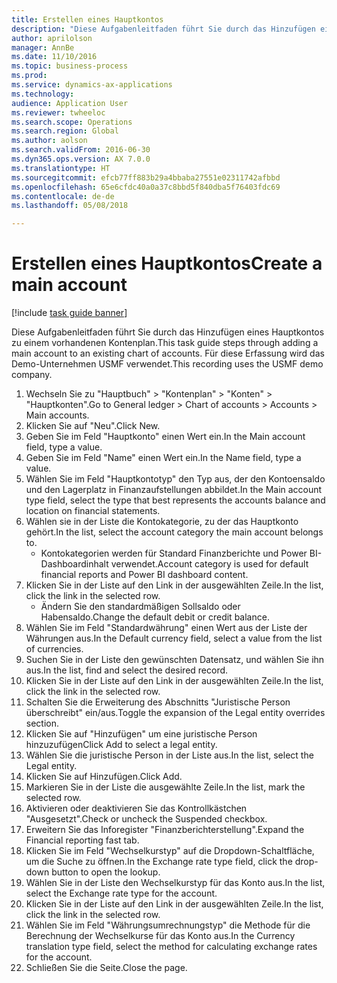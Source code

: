 ```yaml
--- 
title: Erstellen eines Hauptkontos
description: "Diese Aufgabenleitfaden führt Sie durch das Hinzufügen eines Hauptkontos zu einem vorhandenen Kontenplan."
author: aprilolson
manager: AnnBe
ms.date: 11/10/2016
ms.topic: business-process
ms.prod: 
ms.service: dynamics-ax-applications
ms.technology: 
audience: Application User
ms.reviewer: twheeloc
ms.search.scope: Operations
ms.search.region: Global
ms.author: aolson
ms.search.validFrom: 2016-06-30
ms.dyn365.ops.version: AX 7.0.0
ms.translationtype: HT
ms.sourcegitcommit: efcb77ff883b29a4bbaba27551e02311742afbbd
ms.openlocfilehash: 65e6cfdc40a0a37c8bbd5f840dba5f76403fdc69
ms.contentlocale: de-de
ms.lasthandoff: 05/08/2018

---
```

# <a name="create-a-main-account"></a><span data-ttu-id="d672c-103">Erstellen eines Hauptkontos</span><span class="sxs-lookup"><span data-stu-id="d672c-103">Create a main account</span></span>

[!include [task guide banner](../../includes/task-guide-banner.md)]

<span data-ttu-id="d672c-104">Diese Aufgabenleitfaden führt Sie durch das Hinzufügen eines Hauptkontos zu einem vorhandenen Kontenplan.</span><span class="sxs-lookup"><span data-stu-id="d672c-104">This task guide steps through adding a main account to an existing chart of accounts.</span></span> <span data-ttu-id="d672c-105">Für diese Erfassung wird das Demo-Unternehmen USMF verwendet.</span><span class="sxs-lookup"><span data-stu-id="d672c-105">This recording uses the USMF demo company.</span></span>  

1. <span data-ttu-id="d672c-106">Wechseln Sie zu "Hauptbuch" > "Kontenplan" > "Konten" > "Hauptkonten".</span><span class="sxs-lookup"><span data-stu-id="d672c-106">Go to General ledger > Chart of accounts > Accounts > Main accounts.</span></span>
2. <span data-ttu-id="d672c-107">Klicken Sie auf "Neu".</span><span class="sxs-lookup"><span data-stu-id="d672c-107">Click New.</span></span>
3. <span data-ttu-id="d672c-108">Geben Sie im Feld "Hauptkonto" einen Wert ein.</span><span class="sxs-lookup"><span data-stu-id="d672c-108">In the Main account field, type a value.</span></span>
4. <span data-ttu-id="d672c-109">Geben Sie im Feld "Name" einen Wert ein.</span><span class="sxs-lookup"><span data-stu-id="d672c-109">In the Name field, type a value.</span></span>
5. <span data-ttu-id="d672c-110">Wählen Sie im Feld "Hauptkontotyp" den Typ aus, der den Kontoensaldo und den Lagerplatz in Finanzaufstellungen abbildet.</span><span class="sxs-lookup"><span data-stu-id="d672c-110">In the Main account type field, select the type that best represents the accounts balance and location on financial statements.</span></span>
6. <span data-ttu-id="d672c-111">Wählen sie in der Liste die Kontokategorie, zu der das Hauptkonto gehört.</span><span class="sxs-lookup"><span data-stu-id="d672c-111">In the list, select the account category the main account belongs to.</span></span>
    * <span data-ttu-id="d672c-112">Kontokategorien werden für Standard Finanzberichte und Power BI-Dashboardinhalt verwendet.</span><span class="sxs-lookup"><span data-stu-id="d672c-112">Account category is used for default financial reports and Power BI dashboard content.</span></span>  
7. <span data-ttu-id="d672c-113">Klicken Sie in der Liste auf den Link in der ausgewählten Zeile.</span><span class="sxs-lookup"><span data-stu-id="d672c-113">In the list, click the link in the selected row.</span></span>
    * <span data-ttu-id="d672c-114">Ändern Sie den standardmäßigen Sollsaldo oder Habensaldo.</span><span class="sxs-lookup"><span data-stu-id="d672c-114">Change the default debit or credit balance.</span></span>  
8. <span data-ttu-id="d672c-115">Wählen Sie im Feld "Standardwährung" einen Wert aus der Liste der Währungen aus.</span><span class="sxs-lookup"><span data-stu-id="d672c-115">In the Default currency field, select a value from the list of currencies.</span></span>
9. <span data-ttu-id="d672c-116">Suchen Sie in der Liste den gewünschten Datensatz, und wählen Sie ihn aus.</span><span class="sxs-lookup"><span data-stu-id="d672c-116">In the list, find and select the desired record.</span></span>
10. <span data-ttu-id="d672c-117">Klicken Sie in der Liste auf den Link in der ausgewählten Zeile.</span><span class="sxs-lookup"><span data-stu-id="d672c-117">In the list, click the link in the selected row.</span></span>
11. <span data-ttu-id="d672c-118">Schalten Sie die Erweiterung des Abschnitts "Juristische Person überschreibt" ein/aus.</span><span class="sxs-lookup"><span data-stu-id="d672c-118">Toggle the expansion of the Legal entity overrides section.</span></span>
12. <span data-ttu-id="d672c-119">Klicken Sie auf "Hinzufügen" um eine juristische Person hinzuzufügen</span><span class="sxs-lookup"><span data-stu-id="d672c-119">Click Add to select a legal entity.</span></span>
13. <span data-ttu-id="d672c-120">Wählen Sie die juristische Person in der Liste aus.</span><span class="sxs-lookup"><span data-stu-id="d672c-120">In the list, select the Legal entity.</span></span>
14. <span data-ttu-id="d672c-121">Klicken Sie auf Hinzufügen.</span><span class="sxs-lookup"><span data-stu-id="d672c-121">Click Add.</span></span>
15. <span data-ttu-id="d672c-122">Markieren Sie in der Liste die ausgewählte Zeile.</span><span class="sxs-lookup"><span data-stu-id="d672c-122">In the list, mark the selected row.</span></span>
16. <span data-ttu-id="d672c-123">Aktivieren oder deaktivieren Sie das Kontrollkästchen "Ausgesetzt".</span><span class="sxs-lookup"><span data-stu-id="d672c-123">Check or uncheck the Suspended checkbox.</span></span>
17. <span data-ttu-id="d672c-124">Erweitern Sie das Inforegister "Finanzberichterstellung".</span><span class="sxs-lookup"><span data-stu-id="d672c-124">Expand the Financial reporting fast tab.</span></span>
18. <span data-ttu-id="d672c-125">Klicken Sie im Feld "Wechselkurstyp" auf die Dropdown-Schaltfläche, um die Suche zu öffnen.</span><span class="sxs-lookup"><span data-stu-id="d672c-125">In the Exchange rate type field, click the drop-down button to open the lookup.</span></span>
19. <span data-ttu-id="d672c-126">Wählen Sie in der Liste den Wechselkurstyp für das Konto aus.</span><span class="sxs-lookup"><span data-stu-id="d672c-126">In the list, select the Exchange rate type for the account.</span></span>
20. <span data-ttu-id="d672c-127">Klicken Sie in der Liste auf den Link in der ausgewählten Zeile.</span><span class="sxs-lookup"><span data-stu-id="d672c-127">In the list, click the link in the selected row.</span></span>
21. <span data-ttu-id="d672c-128">Wählen Sie im Feld "Währungsumrechnungstyp" die Methode für die Berechnung der Wechselkurse für das Konto aus.</span><span class="sxs-lookup"><span data-stu-id="d672c-128">In the Currency translation type field, select the method for calculating exchange rates for the account.</span></span>
22. <span data-ttu-id="d672c-129">Schließen Sie die Seite.</span><span class="sxs-lookup"><span data-stu-id="d672c-129">Close the page.</span></span>


